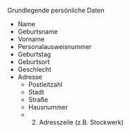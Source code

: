 Grundlegende persönliche Daten

- Name 
- Geburtsname
- Vorname
- Personalausweisnummer
- Geburtstag
- Geburtsort
- Geschlecht
- Adresse
  - Postleitzahl
  - Stadt
  - Straße
  - Hausnummer
  - 2. Adresszeile (z.B. Stockwerk)
